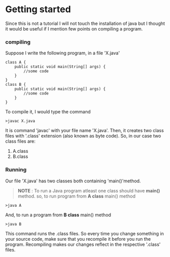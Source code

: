 # Getting started
Since this is not a tutorial I will not touch the installation of java but I thought it would be useful if I mention few points on compiling a program.

### compiling
Suppose I write the following program, in a file 'X.java'

    class A {
	    public static void main(String[] args) {
		    //some code
		}
	}
	class B {
		public static void main(String[] args) {
			//some code
		}
	}
To compile it, I would type the command 

    >javac X.java
It is command 'javac' with your file name 'X.java'. Then, it creates two class files with '.class' extension (also known as byte code). So, in our case two class files are:

 1. A.class
 2. B.class

### Running 
Our file 'X.java' has two classes both containing 'main()'method.
> **NOTE** : To run a Java program atleast one class should have **main()** method.
so, to run program from **A class** main() method

    >java A
And, to run a program from **B class** main() method

    >java B
This command runs the .class files. So every time you change something in your source code, make sure that you recompile it before you run the program. Recompiling makes our changes reflect in the respective '.class' files.
 